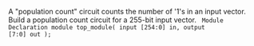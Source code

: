 A "population count" circuit counts the number of '1's in an input vector. Build a population count circuit for a 255-bit input vector.
<code>
Module Declaration
module top_module( 
    input [254:0] in,
    output [7:0] out );
 </code>